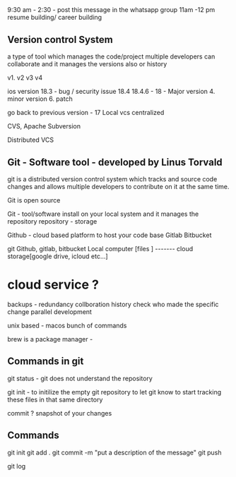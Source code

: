 ## 

9:30 am  - 2:30 - post this message in the whatsapp group
11am -12 pm resume building/ career building


## Version control System

a type of tool which manages the code/project 
multiple developers can collaborate and it manages the versions also
or history

v1. 
v2 
v3 
v4

ios version 18.3 - bug / security issue 
18.4
18.4.6  - 
18 - Major version 
4. minor version 
6. patch

go back to previous version - 17
Local vcs
centralized

CVS, Apache Subversion 



Distributed VCS

## Git - Software tool - developed by Linus Torvald
git is a distributed version control system which tracks and source code changes and allows 
multiple developers to contribute on it at the same time. 

Git is open source 

Git  - tool/software  install on your local system and it manages the repository
repository - storage 

Github  - cloud based platform to host your code base 
Gitlab 
Bitbucket 

git                                 Github, gitlab, bitbucket
Local computer [files ]   -------  cloud storage[google drive, icloud etc...]


# cloud service ?

backups - redundancy 
collboration 
history 
check who made the specific change 
parallel development 






unix based - macos 
bunch of commands 

brew is a package manager - 


## Commands in git 


git status - git does not understand the repository 

git init - to initilize the empty git repository
to let git know to start tracking these files in that same directory 

commit ? snapshot of your changes  


## Commands 

git init
git add . 
git commit -m "put a description of the message"
git push 

git log 






